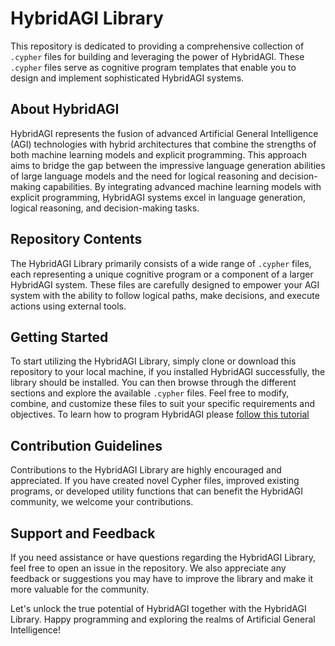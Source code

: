 # HybridAGI Library

This repository is dedicated to providing a comprehensive collection of `.cypher` files for building and leveraging the power of HybridAGI. These `.cypher` files serve as cognitive program templates that enable you to design and implement sophisticated HybridAGI systems.

## About HybridAGI

HybridAGI represents the fusion of advanced Artificial General Intelligence (AGI) technologies with hybrid architectures that combine the strengths of both machine learning models and explicit programming. This approach aims to bridge the gap between the impressive language generation abilities of large language models and the need for logical reasoning and decision-making capabilities. By integrating advanced machine learning models with explicit programming, HybridAGI systems excel in language generation, logical reasoning, and decision-making tasks.

## Repository Contents

The HybridAGI Library primarily consists of a wide range of `.cypher` files, each representing a unique cognitive program or a component of a larger HybridAGI system. These files are carefully designed to empower your AGI system with the ability to follow logical paths, make decisions, and execute actions using external tools.

## Getting Started

To start utilizing the HybridAGI Library, simply clone or download this repository to your local machine, if you installed HybridAGI successfully, the library should be installed. You can then browse through the different sections and explore the available `.cypher` files. Feel free to modify, combine, and customize these files to suit your specific requirements and objectives. To learn how to program HybridAGI please [follow this tutorial](programs/INSTRUCTIONS.md)

## Contribution Guidelines

Contributions to the HybridAGI Library are highly encouraged and appreciated. If you have created novel Cypher files, improved existing programs, or developed utility functions that can benefit the HybridAGI community, we welcome your contributions.

## Support and Feedback

If you need assistance or have questions regarding the HybridAGI Library, feel free to open an issue in the repository. We also appreciate any feedback or suggestions you may have to improve the library and make it more valuable for the community.

Let's unlock the true potential of HybridAGI together with the HybridAGI Library. Happy programming and exploring the realms of Artificial General Intelligence!